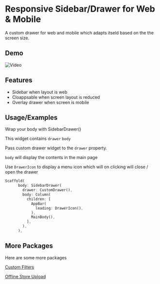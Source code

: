 
# Responsive Sidebar/Drawer for Web & Mobile

A custom drawer for web and mobile which adapts itseld based on the the screen size.


## Demo

![Video](./demo.gif)


## Features

- Sidebar when layout is web
- Cloappsable when screen layout is reduced
- Overlay drawer when screen is mobile


## Usage/Examples

Wrap your body with SidebarDrawer()

This widget contains `drawer` `body`

Pass custom drawer widget to the `drawer` property.

`body` will display the contents in the main page

Use `DrawerIcon`  to display a menu icon which will on clicking will close / open the drawer
```dart
Scaffold(
      body: SidebarDrawer(
        drawer: CustomDrawer(),
        body: Column(
          children: [
            AppBar(
              leading: DrawerIcon(),
            ),
            MainBody(),
          ],
        ),
      ),
```


## More Packages

Here are some more packages 

[Custom Filters](https://pub.dev/packages/data_filters)

[Offline Store Upload](https://pub.dev/packages/offline_store_upload)

